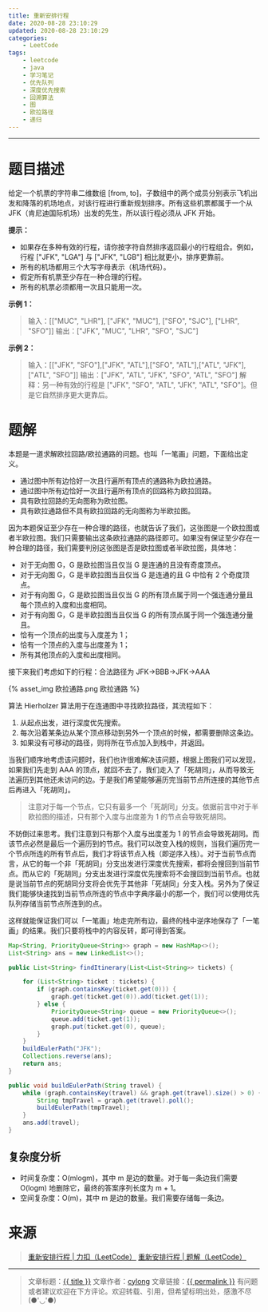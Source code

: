 ```yaml
---
title: 重新安排行程
date: 2020-08-28 23:10:29
updated: 2020-08-28 23:10:29
categories:
    - LeetCode
tags:
    - leetcode
    - java
    - 学习笔记
    - 优先队列
    - 深度优先搜索
    - 回溯算法
    - 图
    - 欧拉路径
    - 递归
---
```

---

# 题目描述

给定一个机票的字符串二维数组 [from, to]，子数组中的两个成员分别表示飞机出发和降落的机场地点，对该行程进行重新规划排序。所有这些机票都属于一个从 JFK（肯尼迪国际机场）出发的先生，所以该行程必须从 JFK 开始。

**提示：**
* 如果存在多种有效的行程，请你按字符自然排序返回最小的行程组合。例如，行程 ["JFK", "LGA"] 与 ["JFK", "LGB"] 相比就更小，排序更靠前。
* 所有的机场都用三个大写字母表示（机场代码）。
* 假定所有机票至少存在一种合理的行程。
* 所有的机票必须都用一次且只能用一次。

**示例 1：**
> 输入：[["MUC", "LHR"], ["JFK", "MUC"], ["SFO", "SJC"], ["LHR", "SFO"]]
> 输出：["JFK", "MUC", "LHR", "SFO", "SJC"]

**示例 2：**
> 输入：[["JFK", "SFO"],["JFK", "ATL"],["SFO", "ATL"],["ATL", "JFK"],["ATL", "SFO"]]
> 输出：["JFK", "ATL", "JFK", "SFO", "ATL", "SFO"]
> 解释：另一种有效的行程是 ["JFK", "SFO", "ATL", "JFK", "ATL", "SFO"]。但是它自然排序更大更靠后。

<!-- more -->

# 题解

本题是一道求解欧拉回路/欧拉通路的问题。也叫「一笔画」问题，下面给出定义。

* 通过图中所有边恰好一次且行遍所有顶点的通路称为欧拉通路。
* 通过图中所有边恰好一次且行遍所有顶点的回路称为欧拉回路。
* 具有欧拉回路的无向图称为欧拉图。
* 具有欧拉通路但不具有欧拉回路的无向图称为半欧拉图。

因为本题保证至少存在一种合理的路径，也就告诉了我们，这张图是一个欧拉图或者半欧拉图。我们只需要输出这条欧拉通路的路径即可。如果没有保证至少存在一种合理的路径，我们需要判别这张图是否是欧拉图或者半欧拉图，具体地：

* 对于无向图 G，G 是欧拉图当且仅当 G 是连通的且没有奇度顶点。
* 对于无向图 G，G 是半欧拉图当且仅当 G 是连通的且 G 中恰有 2 个奇度顶点。
* 对于有向图 G，G 是欧拉图当且仅当 G 的所有顶点属于同一个强连通分量且每个顶点的入度和出度相同。
* 对于有向图 G，G 是半欧拉图当且仅当 G 的所有顶点属于同一个强连通分量且。
 * 恰有一个顶点的出度与入度差为 1；
 * 恰有一个顶点的入度与出度差为 1；
 * 所有其他顶点的入度和出度相同。
 
接下来我们考虑如下的行程：合法路径为 JFK→BBB→JFK→AAA

{% asset_img 欧拉通路.png 欧拉通路 %}

算法 Hierholzer 算法用于在连通图中寻找欧拉路径，其流程如下：

1. 从起点出发，进行深度优先搜索。
2. 每次沿着某条边从某个顶点移动到另外一个顶点的时候，都需要删除这条边。
3. 如果没有可移动的路径，则将所在节点加入到栈中，并返回。

当我们顺序地考虑该问题时，我们也许很难解决该问题，根据上图我们可以发现，如果我们先走到 AAA 的顶点，就回不去了，我们走入了「死胡同」，从而导致无法遍历到其他还未访问的边。于是我们希望能够遍历完当前节点所连接的其他节点后再进入「死胡同」。

> 注意对于每一个节点，它只有最多一个「死胡同」分支。依据前言中对于半欧拉图的描述，只有那个入度与出度差为 1 的节点会导致死胡同。

不妨倒过来思考。我们注意到只有那个入度与出度差为 1 的节点会导致死胡同。而该节点必然是最后一个遍历到的节点。我们可以改变入栈的规则，当我们遍历完一个节点所连的所有节点后，我们才将该节点入栈（即逆序入栈）。对于当前节点而言，从它的每一个非「死胡同」分支出发进行深度优先搜索，都将会搜回到当前节点。而从它的「死胡同」分支出发进行深度优先搜索将不会搜回到当前节点。也就是说当前节点的死胡同分支将会优先于其他非「死胡同」分支入栈。另外为了保证我们能够快速找到当前节点所连的节点中字典序最小的那一个，我们可以使用优先队列存储当前节点所连到的点。

这样就能保证我们可以「一笔画」地走完所有边，最终的栈中逆序地保存了「一笔画」的结果。我们只要将栈中的内容反转，即可得到答案。

```java
Map<String, PriorityQueue<String>> graph = new HashMap<>();
List<String> ans = new LinkedList<>();

public List<String> findItinerary(List<List<String>> tickets) {

    for (List<String> ticket : tickets) {
        if (graph.containsKey(ticket.get(0))) {
            graph.get(ticket.get(0)).add(ticket.get(1));
        } else {
            PriorityQueue<String> queue = new PriorityQueue<>();
            queue.add(ticket.get(1));
            graph.put(ticket.get(0), queue);
        }
    }
    buildEulerPath("JFK");
    Collections.reverse(ans);
    return ans;
}

public void buildEulerPath(String travel) {
    while (graph.containsKey(travel) && graph.get(travel).size() > 0) {
        String tmpTravel = graph.get(travel).poll();
        buildEulerPath(tmpTravel);
    }
    ans.add(travel);
}
```

## 复杂度分析

* 时间复杂度：O(mlogm)，其中 m 是边的数量。对于每一条边我们需要 O(logm) 地删除它，最终的答案序列长度为 m + 1。
* 空间复杂度：O(m)，其中 m 是边的数量。我们需要存储每一条边。

# 来源
> [重新安排行程 | 力扣（LeetCode）][1]
> [重新安排行程 | 题解（LeetCode）][2]

---

> 文章标题：<a href='{{ permalink }}' title='{{ title }}' >{{ title }}</a>
> 文章作者：[cylong](http://www.cylong.com/about/ "cylong")
> 文章链接：<a href='{{ permalink }}' title='{{ title }}' >{{ permalink }}</a>
> 有问题或者建议欢迎在下方评论。欢迎转载、引用，但希望标明出处，感激不尽(●'◡'●)

[1]: https://leetcode-cn.com/problems/reconstruct-itinerary/ "重新安排行程 | 力扣（LeetCode）"
[2]: https://leetcode-cn.com/problems/reconstruct-itinerary/solution/zhong-xin-an-pai-xing-cheng-by-leetcode-solution/ "重新安排行程 | 题解（LeetCode）"
